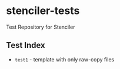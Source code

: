 # stenciler-tests

 Test Repository for Stenciler

## Test Index

* `test1` - template with only raw-copy files
